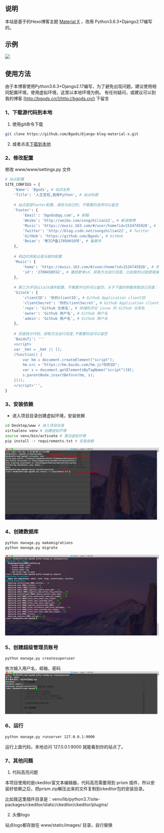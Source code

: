 ## 说明

本站是基于的Hexo博客主题 [Material X](https://xaoxuu.com/projects/#Material-X) ，改用 Python3.6.3+Django2.17编写的。

## 示例
![](https://img.shields.io/badge/我的个人博客-http://bgods.cn/-green.svg)




## 使用方法

由于本博客使用Python3.6.3+Django2.17编写，为了避免出现问题，建议使用相同配置环境，使用虚拟环境，这里以本地环境为例。
有任何疑问，或建议可以到我的博客 [http://bgods.cn/](http://bgods.cn/) 下留言

### 1、下载源代码到本地

1. 使用git命令下载
```bash
git clone https://github.com/Bgods/Django-blog-material-x.git
```
2. 或者点击[下载到本地](https://github.com/Bgods/Django-blog-material-x/archive/master.zip)

### 2、修改配置

修改 www/www/settings.py 文件
```python
# 站点配置
SITE_CONFIGS = {
    'Name': 'Bgods', # 站点名称
    'Title': '人生苦短,我用Python', # 站点标题

    # 站点底部footer配置，请改为自己的，不需要的选项可以留空
    'Footer': {
        'Email': 'bgods@qq.com', # 邮箱
        'Weibo': 'http://weibo.com/songzhilian22', # 新浪微博
        'Music': 'https://music.163.com/#/user/home?id=1534745920', # 音乐地址
        'Twitter': 'http://blog.csdn.net/songzhilian22', # Twitter
        'GitHub': 'https://github.com/Bgods', # GitHub
        'Beian': '粤ICP备17050010号', # 备案号
    },

    # 侧边栏网易云音乐插件配置
    'Music': {
        'home': 'https://music.163.com/#/user/home?id=1534745920', # 网易云用户主页，点击会跳转到你的主页
        'id': '2700450552', # 播放歌单id，获取方法自行百度。比如我的id就是链接后面的id，https://music.163.com/#/playlist?id=2700450552
    },

    # 第三方评论Gitalk插件配置，不需要评论的可以留空，关于下面的参数获取自己百度：(参考链接:https://www.jianshu.com/p/78c64d07124d)
    'Gitalk': {
        'clientID': '你的clientID', # Github Application clientID
        'clientSecret': '你的clientSecret', # Github Application clientSecret
        'repo': 'Github 仓库名', # 存储你评论 issue 的 Github 仓库名
        'owner': 'Github 用户名', # Github 用户名
        'admin': 'Github 用户名', # Github 用户名
    },

    # 百度统计代码，获取方法自行百度,不需要的话可以留空
    'BaiduTj': '''
    <script>
    var _hmt = _hmt || [];
    (function() {
        var hm = document.createElement("script");
        hm.src = "https://hm.baidu.com/hm.js?你的ID";
        var s = document.getElementsByTagName("script")[0];
        s.parentNode.insertBefore(hm, s);
    })();
    </script>''',
}
```
### 3、安装依赖

- 进入项目目录创建虚拟环境，安装依赖
```bash
cd Desktop/www # 进入项目目录
virtualenv venv # 创建虚拟环境
source venv/bin/activate # 激活虚拟环境
pip install -r requirements.txt # 安装依赖
```
![](QQ20190406-160506.png)

### 4、创建数据库

```bash
python manage.py makemigrations
python manage.py migrate
```
![](QQ20190406-161022.png)

### 5、创建超级管理员账号

```bash
python manage.py createsuperuser
```
依次输入用户名，邮箱，密码
![](QQ20190406-163309.png)

### 6、运行
```bash
python manage.py runserver 127.0.0.1:9000
```
运行上面代码，本地访问 127.0.0.1:9000 就能看到你的站点了。

### 7、其他问题

1. 代码高亮问题

本项目使用的是ckeditor富文本编辑器，代码高亮需要用到 prism 插件，所以安装好依赖之后，把prism.zip解压出来的文件复制到ckeditor包的安装目录。

比如我这里插件目录是：venv/lib/python3.7/site-packages/ckeditor/static/ckeditor/ckeditor/plugins/

2. 头像logo

站点logo都存放在 www/static/images/ 目录，自行替换

